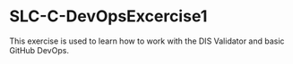 # SLC-C-DevOpsExcercise1

This exercise is used to learn how to work with the DIS Validator and basic GitHub DevOps.
